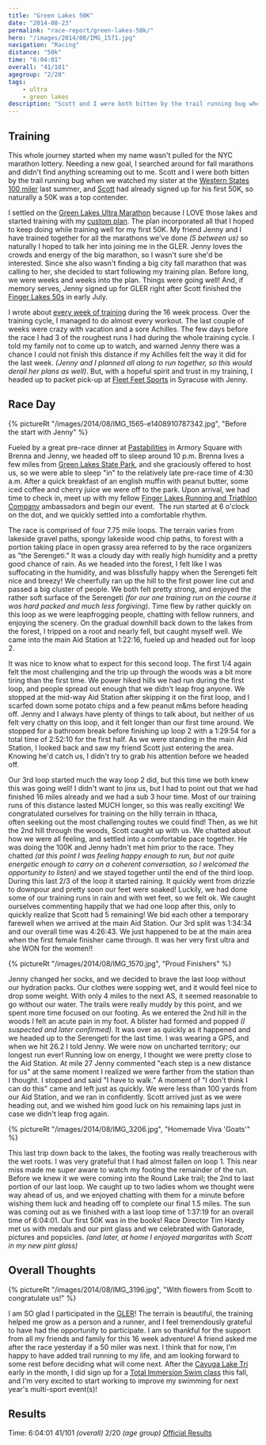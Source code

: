 ```yaml
---
title: "Green Lakes 50K"
date: "2014-08-23"
permalink: "race-report/green-lakes-50k/"
hero: "/images/2014/08/IMG_1571.jpg"
navigation: "Racing"
distance: "50k"
time: "6:04:01"
overall: "41/101"
agegroup: "2/20"
tags:
    - ultra
    - green lakes
description: "Scott and I were both bitten by the trail running bug when we watched my sister at the Western States 100 last summer, and Scott had already signed up for his first 50K, so naturally a 50K was a top contender."
---
```


## Training

This whole journey started when my name wasn't pulled for the NYC marathon lottery. Needing a new goal, I searched around for fall marathons and didn't find anything screaming out to me. Scott and I were both bitten by the trail running bug when we watched my sister at the [Western States 100 miler](http://www.wser.org/ "Western States 100") last summer, and [Scott](https://scottpdawson.com/) had already signed up for his first 50K, so naturally a 50K was a top contender.

I settled on the [Green Lakes Ultra Marathon](http://gleruns.org/ "Green Lakes Endurance Runs") because I LOVE those lakes and started training with my [custom plan](/static/pdf/Green-Lakes.pages.pdf "Green Lakes Training Plan"). The plan incorporated all that I hoped to keep doing while training well for my first 50K. My friend Jenny and I have trained together for all the marathons we've done _(5 between us)_ so naturally I hoped to talk her into joining me in the GLER. Jenny loves the crowds and energy of the big marathon, so I wasn't sure she'd be interested. Since she also wasn't finding a big city fall marathon that was calling to her, she decided to start following my training plan. Before long, we were weeks and weeks into the plan. Things were going well! And, if memory serves, Jenny signed up for GLER right after Scott finished the [Finger Lakes 50s](http://fl50sultraz.blogspot.com/ "Finger Lakes 50s") in early July.

I wrote about [every week of training](/training/ "Green Lakes Training") during the 16 week process. Over the training cycle, I managed to do almost every workout. The last couple of weeks were crazy with vacation and a sore Achilles. The few days before the race I had 3 of the roughest runs I had during the whole training cycle. I told my family not to come up to watch, and warned Jenny there was a chance I could not finish this distance if my Achilles felt the way it did for the last week. _(Jenny and I planned all along to run together, so this would derail her plans as well)_. But, with a hopeful spirit and trust in my training, I headed up to packet pick-up at [Fleet Feet Sports](http://www.fleetfeetsyracuse.com/ "Fleet Feet Sports") in Syracuse with Jenny.

## Race Day

{% pictureRt "/images/2014/08/IMG_1565-e1408910787342.jpg", "Before the start with Jenny" %}

Fueled by a great pre-race dinner at [Pastabilities](http://pastabilities.com/home.asp "Pastabilities") in Armory Square with Brenna and Jenny, we headed off to sleep around 10 p.m. Brenna lives a few miles from [Green Lakes State Park](http://nysparks.com/parks/172/details.aspx "Green Lakes State Park"), and she graciously offered to host us, so we were able to sleep "in" to the relatively late pre-race time of 4:30 a.m. After a quick breakfast of an english muffin with peanut butter, some iced coffee and cherry juice we were off to the park. Upon arrival, we had time to check in, meet up with my fellow [Finger Lakes Running and Triathlon Company](http://www.fingerlakesrunningco.com/ "Finger Lakes Running Company") ambassadors and begin our event.  The run started at 6 o'clock on the dot, and we quickly settled into a comfortable rhythm.

The race is comprised of four 7.75 mile loops. The terrain varies from lakeside gravel paths, spongy lakeside wood chip paths, to forest with a portion taking place in open grassy area referred to by the race organizers as "the Serengeti." It was a cloudy day with really high humidity and a pretty good chance of rain. As we headed into the forest, I felt like I was suffocating in the humidity, and was blissfully happy when the Serengeti felt nice and breezy! We cheerfully ran up the hill to the first power line cut and passed a big cluster of people. We both felt pretty strong, and enjoyed the rather soft surface of the Serengeti _(for our one training run on the course it was hard packed and much less forgiving)._ Time flew by rather quickly on this loop as we were leapfrogging people, chatting with fellow runners, and enjoying the scenery. On the gradual downhill back down to the lakes from the forest, I tripped on a root and nearly fell, but caught myself well. We came into the main Aid Station at 1:22:16, fueled up and headed out for loop 2.

It was nice to know what to expect for this second loop. The first 1/4 again felt the most challenging and the trip up through the woods was a bit more tiring than the first time. We power hiked hills we had run during the first loop, and people spread out enough that we didn't leap frog anyone. We stopped at the mid-way Aid Station after skipping it on the first loop, and I scarfed down some potato chips and a few peanut m&ms before heading off. Jenny and I always have plenty of things to talk about, but neither of us felt very chatty on this loop, and it felt longer than our first time around. We stopped for a bathroom break before finishing up loop 2 with a 1:29:54 for a total time of 2:52:10 for the first half. As we were standing in the main Aid Station, I looked back and saw my friend Scott just entering the area. Knowing he'd catch us, I didn't try to grab his attention before we headed off.

Our 3rd loop started much the way loop 2 did, but this time we both knew this was going well! I didn't want to jinx us, but I had to point out that we had finished 16 miles already and we had a sub 3 hour time. Most of our training runs of this distance lasted MUCH longer, so this was really exciting! We congratulated ourselves for training on the hilly terrain in Ithaca, often seeking out the most challenging routes we could find! Then, as we hit the 2nd hill through the woods, Scott caught up with us. We chatted about how we were all feeling, and settled into a comfortable pace together. He was doing the 100K and Jenny hadn't met him prior to the race. They chatted _(at this point I was feeling happy enough to run, but not quite energetic enough to carry on a coherent conversation, so I welcomed the opportunity to listen)_ and we stayed together until the end of the third loop. During this last 2/3 of the loop it started raining. It quickly went from drizzle to downpour and pretty soon our feet were soaked! Luckily, we had done some of our training runs in rain and with wet feet, so we felt ok. We caught ourselves commenting happily that we had one loop after this, only to quickly realize that Scott had 5 remaining! We bid each other a temporary farewell when we arrived at the main Aid Station. Our 3rd split was 1:34:34 and our overall time was 4:26:43. We just happened to be at the main area when the first female finisher came through. It was her very first ultra and she WON for the women!!

{% pictureRt "/images/2014/08/IMG_1570.jpg", "Proud Finishers" %}

Jenny changed her socks, and we decided to brave the last loop without our hydration packs. Our clothes were sopping wet, and it would feel nice to drop some weight. With only 4 miles to the next AS, it seemed reasonable to go without our water. The trails were really muddy by this point, and we spent more time focused on our footing. As we entered the 2nd hill in the woods I felt an acute pain in my foot. A blister had formed and popped _(I suspected and later confirmed)._ It was over as quickly as it happened and we headed up to the Serengeti for the last time. I was wearing a GPS, and when we hit 26.2 I told Jenny. We were now on uncharted territory; our longest run ever! Running low on energy, I thought we were pretty close to the Aid Station. At mile 27 Jenny commented "each step is a new distance for us" at the same moment I realized we were farther from the station than I thought. I stopped and said "I have to walk." A moment of "I don't think I can do this" came and left just as quickly. We were less than 100 yards from our Aid Station, and we ran in confidently. Scott arrived just as we were heading out, and we wished him good luck on his remaining laps just in case we didn't leap frog again.

{% pictureRt "/images/2014/08/IMG_3206.jpg", "Homemade Viva 'Goats'" %}

This last trip down back to the lakes, the footing was really treacherous with the wet roots. I was very grateful that I had almost fallen on loop 1. This near miss made me super aware to watch my footing the remainder of the run. Before we knew it we were coming into the Round Lake trail; the 2nd to last portion of our last loop. We caught up to two ladies whom we thought were way ahead of us, and we enjoyed chatting with them for a minute before wishing them luck and heading off to complete our final 1.5 miles. The sun was coming out as we finished with a last loop time of 1:37:19 for an overall time of 6:04:01. Our first 50K was in the books! Race Director Tim Hardy met us with medals and our pint glass and we celebrated with Gatorade, pictures and popsicles. _(and later, at home I enjoyed margaritas with Scott in my new pint glass)_

## Overall Thoughts

{% pictureRt "/images/2014/08/IMG_3196.jpg", "With flowers from Scott to congratulate us!" %}

I am SO glad I participated in the [GLER](http://gleruns.org/ "Green Lakes Endurance Run")! The terrain is beautiful, the training helped me grow as a person and a runner, and I feel tremendously grateful to have had the opportunity to participate. I am so thankful for the support from all my friends and family for this 16 week adventure! A friend asked me after the race yesterday if a 50 miler was next. I think that for now, I'm happy to have added trail running to my life, and am looking forward to some rest before deciding what will come next. After the [Cayuga Lake Tri](http://www.ithacatriathlonclub.org/cltrace/ "Cayuga Lake Triathlon") early in the month, I did sign up for a [Total Immersion Swim class](http://www.islandhealthfitness.com/AquaticsCenter-immersion.cfm "Total Immersion Swimming") this fall, and I'm very excited to start working to improve my swimming for next year's multi-sport event(s)!

## Results

Time: 6:04:01 
41/101 _(overall)_ 
2/20 _(age group)_ 
[Official Results](http://www.leonetiming.com/2014/Roads/GreenLakes/GL50K14.htm "Green Lakes 50K")
